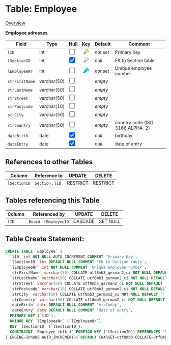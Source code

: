 # Table: Employee

[Overview](../index.md)

**Employee adresses**

|Field|Type|Null|Key|Default|Comment|
|-----|----|-|:-:|-------|-------|
|`lID`|int|![No](../images/unchecked.png "Not NULL")|![PRI](../images/pri_key.png "Primary Key")|*not set*|Primary Key|
|`lSectionID`|int|![Yes](../images/checked.png "Allows NULL")|![MUL](../images/mul_key.png "Index")|*null*|FK to Section table|
|`lEmployeeNr`|int|![No](../images/unchecked.png "Not NULL")|![UNI](../images/uni_key.png "Unique Key")|*not set*|Unique employee number|
|`strFirstName`|varchar(50)|![No](../images/unchecked.png "Not NULL")||*empty*||
|`strLastName`|varchar(50)|![No](../images/unchecked.png "Not NULL")||*empty*||
|`strStreet`|varchar(50)|![No](../images/unchecked.png "Not NULL")||*empty*||
|`strPostcode`|varchar(10)|![No](../images/unchecked.png "Not NULL")||*empty*||
|`strCity`|varchar(50)|![No](../images/unchecked.png "Not NULL")||*empty*||
|`strCountry`|varchar(50)|![No](../images/unchecked.png "Not NULL")||*empty*|country code (ISO 3166 ALPHA-2)|
|`dateBirth`|date|![Yes](../images/checked.png "Allows NULL")||*null*|birthday|
|`dateEntry`|date|![Yes](../images/checked.png "Allows NULL")||*null*|date of entry|


## References to other Tables
|Column|Reference to|UPDATE|DELETE|
|------|------------|------|------|
|`lSectionID`|`Section` . `lID`|RESTRICT|RESTRICT|


## Tables referencing this Table
|Column|Referenced by|UPDATE|DELETE|
|------|-------------|------|------|
|`lID`|`Board` . `lEmployeeID`|CASCADE|SET NULL|
## Table Create Statement: 

```SQL
CREATE TABLE `Employee` (
  `lID` int NOT NULL AUTO_INCREMENT COMMENT 'Primary Key',
  `lSectionID` int DEFAULT NULL COMMENT 'FK to Section table',
  `lEmployeeNr` int NOT NULL COMMENT 'Unique employee number',
  `strFirstName` varchar(50) COLLATE utf8mb3_german2_ci NOT NULL DEFAULT '',
  `strLastName` varchar(50) COLLATE utf8mb3_german2_ci NOT NULL DEFAULT '',
  `strStreet` varchar(50) COLLATE utf8mb3_german2_ci NOT NULL DEFAULT '',
  `strPostcode` varchar(10) COLLATE utf8mb3_german2_ci NOT NULL DEFAULT '',
  `strCity` varchar(50) COLLATE utf8mb3_german2_ci NOT NULL DEFAULT '',
  `strCountry` varchar(50) COLLATE utf8mb3_german2_ci NOT NULL DEFAULT '' COMMENT 'country code (ISO 3166 ALPHA-2)',
  `dateBirth` date DEFAULT NULL COMMENT 'birthday',
  `dateEntry` date DEFAULT NULL COMMENT 'date of entry',
  PRIMARY KEY (`lID`),
  UNIQUE KEY `lEmployeeNr` (`lEmployeeNr`),
  KEY `lSectionID` (`lSectionID`),
  CONSTRAINT `Employee_ibfk_1` FOREIGN KEY (`lSectionID`) REFERENCES `Section` (`lID`) ON DELETE RESTRICT ON UPDATE RESTRICT
) ENGINE=InnoDB AUTO_INCREMENT=5 DEFAULT CHARSET=utf8mb3 COLLATE=utf8mb3_german2_ci COMMENT='Employee adresses'
```
